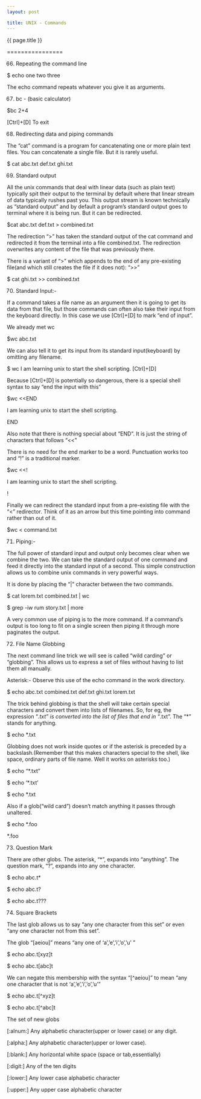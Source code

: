 ```yaml
---
layout: post

title: UNIX - Commands
---
```




{{ page.title }}

================

66) Repeating the command line

$ echo one two three

The echo command repeats whatever you give it as arguments.

67) bc - (basic calculator)

$bc 2+4

[Ctrl]+[D]   To exit

68) Redirecting data and piping commands

The “cat” command is a program for cancatenating one or more plain text files. You can concatenate a single file. But it is rarely useful.

$ cat abc.txt def.txt ghi.txt

69) Standard output

All the unix commands that deal with linear data (such as plain text) typically spit their output to the terminal by default where that linear stream of data typically rushes past you. This output stream is known technically as “standard output” and by default a program’s standard output goes to terminal where it is being run. But it can be redirected.

$cat abc.txt def.txt > combined.txt

The redirection “>” has taken the standard output of the cat command and redirected it from the terminal into a file combined.txt. The redirection overwrites any content of the file that was previously there.

There is a variant of “>” which appends to the end of any pre-existing file(and which still creates the file if it does not): “>>”

$ cat ghi.txt >> combined.txt

70) Standard Input:- 

If a command takes a file name as an argument then it is going to get its data from that file, but those commands  can often also take their input from the keyboard directly. In this case we use [Ctrl]+[D] to mark “end of input”.

We already met wc

$wc abc.txt

We can also tell it to get its input from its standard input(keyboard) by omitting any filename.

$ wc I am learning unix to start the shell scripting. [Ctrl]+[D]

Because  [Ctrl]+[D] is potentially so dangerous, there is a special shell syntax to say “end the input with this”

$wc <<END

I am learning unix to start the shell scripting.

END

Also note that there is nothing special about “END”. It is just the string of characters that follows “<<”

There is no need for the end marker to be a word. Punctuation works too and “!” is a traditional marker.

$wc <<!

I am learning unix to start the shell scripting.

!

Finally we can redirect the standard input from a pre-existing file with the “<” redirector. Think of it as an arrow but this time pointing into command rather than out of it.

$wc < command.txt

71) Piping:- 

The full power of standard input and output only becomes clear when we combine the two. We can take the standard output of one command and feed it directly into the standard input of a second. This simple construction allows us to combine unix commands in very powerful ways.

It is done by placing the “|” character between the two commands.


$ cat lorem.txt combined.txt | wc


$ grep -iw rum story.txt | more


A very common use of piping is to the more command. If a command’s output is too long to fit on a single screen then piping it through more paginates the output.

72) File Name Globbing

The next command line trick we will see is called “wild carding” or “globbing”. This allows us to express a set of files without having to list them all manually.

Asterisk:- Observe this use of the echo command in the work directory.

$ echo abc.txt combined.txt def.txt ghi.txt lorem.txt 

The trick behind globbing is that the shell will take certain special characters and convert them into lists of filenames. So, for eg, the expression “*.txt” is converted into the list of files that end in “*.txt”. The “*” stands for anything.

$ echo *.txt

Globbing does not work inside quotes or if the asterisk is preceded by a backslash.(Remember that this makes characters special to the shell, like space, ordinary parts of file name. Well it works on asterisks too.)

$ echo “*.txt”

$ echo ‘*.txt’

$ echo \*.txt

Also if a glob(“wild card”) doesn’t match anything it passes through unaltered.

$ echo *.foo

*.foo

73) Question Mark

There are other globs. The asterisk, “*”, expands into “anything”. The question mark, “?”, expands into any one character.

$ echo abc.t*

$ echo abc.t?

$ echo abc.t???

74) Square Brackets

The last glob allows us to say “any one character from this set” or even “any one character not from this set”.

The glob “[aeiou]” means “any one of ‘a’,’e’,’i’,’o’,’u’ ”

$ echo abc.t[xyz]t

$ echo abc.t[abc]t

We can negate this membership with the syntax “[^aeiou]” to mean “any one character that is not ‘a’,’e’,’i’,’o’,’u’”

$ echo abc.t[^xyz]t

$ echo abc.t[^abc]t

The set of new globs

[:alnum:]   Any alphabetic character(upper or lower case) or any digit.

[:alpha:]    Any alphabetic character(upper or lower case).

[:blank:]    Any horizontal white space (space or tab,essentially)

[:digit:]      Any of the ten digits

[:lower:]    Any lower case alphabetic character

[:upper:]    Any upper case alphabetic character
